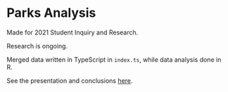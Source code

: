 # Parks Analysis
Made for 2021 Student Inquiry and Research. 

Research is ongoing.

Merged data written in TypeScript in `index.ts`, while data analysis done in R.

See the presentation and conclusions [here](https://docs.google.com/presentation/d/1fhaR_fI1ZOqqDg3Z8Q9LqU9I05lgGtbNMtuFoc7Da7g/edit?usp=sharing).
